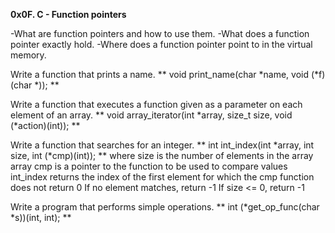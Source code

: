 **0x0F. C - Function pointers**

-What are function pointers and how to use them.
-What does a function pointer exactly hold.
-Where does a function pointer point to in the virtual memory.

Write a function that prints a name.
** void print_name(char *name, void (*f)(char *)); **

Write a function that executes a function given as a parameter on each element of an array.
** void array_iterator(int *array, size_t size, void (*action)(int)); **

Write a function that searches for an integer.
** int int_index(int *array, int size, int (*cmp)(int)); **
where size is the number of elements in the array array
cmp is a pointer to the function to be used to compare values
int_index returns the index of the first element for which the cmp function does not return 0
If no element matches, return -1
If size <= 0, return -1

Write a program that performs simple operations.
** int (*get_op_func(char *s))(int, int); **


